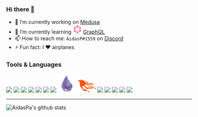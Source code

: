 ### Hi there 👋

- 🔭 I’m currently working on [Medusa](https://github.com/ProjectMedusa)
- 🌱 I’m currently learning <img src="https://raw.githubusercontent.com/AidasPa/AidasPa/master/icons/icons8-graphql.svg" width="24"> [GraphQL](https://graphql.org/)
- 📫 How to reach me: `AidasP#1559` on [Discord](https://discord.com/)
- ⚡ Fun fact: I :heart: airplanes

### Tools & Languages

[![][vscode]](https://code.visualstudio.com/)
[![][js]](https://developer.mozilla.org/en-US/docs/Web/JavaScript)
[![][react]](https://reactjs.org/)
[![][vue]](https://vuejs.org/)
[![][node]](https://nodejs.org/en/)
[![][php]](https://www.php.net/)
[![][laravel]](https://laravel.com/)
[<img src="https://raw.githubusercontent.com/AidasPa/AidasPa/master/icons/elixir.png" width="50">][elixir]
[<img src="https://raw.githubusercontent.com/AidasPa/AidasPa/master/icons/phx.png" width="50">][phoenix]
[![][psql]](https://www.postgresql.org/)
[![][docker]](https://www.docker.com/)
[![][heroku]](https://heroku.com/)
[![][glab]](https://about.gitlab.com/)
[![][gh]](https://github.com/)

------

![AidasPa's github stats](https://github-readme-stats.vercel.app/api?username=aidaspa)

[elixir]: https://elixir-lang.org/
[phoenix]: https://www.phoenixframework.org/

[docker]: https://raw.githubusercontent.com/AidasPa/AidasPa/master/icons/icons8-docker-48.png
[vscode]: https://raw.githubusercontent.com/AidasPa/AidasPa/master/icons/icons8-visual-studio-code-2019-50.png
[js]: https://raw.githubusercontent.com/AidasPa/AidasPa/master/icons/icons8-javascript-50.png
[react]: https://raw.githubusercontent.com/AidasPa/AidasPa/master/icons/icons8-react-native-50.png
[vue]: https://raw.githubusercontent.com/AidasPa/AidasPa/master/icons/icons8-vue-js-50.png
[node]: https://raw.githubusercontent.com/AidasPa/AidasPa/master/icons/icons8-nodejs-50.png
[php]: https://raw.githubusercontent.com/AidasPa/AidasPa/master/icons/icons8-php-50.png
[laravel]: https://raw.githubusercontent.com/AidasPa/AidasPa/master/icons/icons8-laravel-50.png
[psql]: https://raw.githubusercontent.com/AidasPa/AidasPa/master/icons/icons8-postgresql-50.png
[heroku]: https://raw.githubusercontent.com/AidasPa/AidasPa/master/icons/icons8-heroku-50.png
[glab]: https://raw.githubusercontent.com/AidasPa/AidasPa/master/icons/icons8-gitlab-50.png
[gh]: https://raw.githubusercontent.com/AidasPa/AidasPa/master/icons/icons8-github-50.png